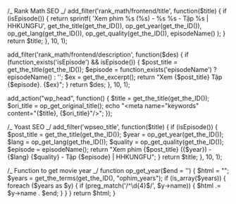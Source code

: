 /_ Rank Math SEO _/
add_filter('rank_math/frontend/title', function($title) {
if (isEpisode()) {
return sprintf(
'Xem phim %s (%s) - %s %s - Tập %s | HHKUNGFU',
get_the_title(get_the_ID()),
op_get_year(get_the_ID()),
op_get_lang(get_the_ID()),
op_get_quality(get_the_ID()),
episodeName()
);
}
return $title;
}, 10, 1);

add_filter('rank_math/frontend/description', function($des) {
    if (function_exists('isEpisode') && isEpisode()) {
        $post_title = get_the_title(get_the_ID());
        $episode = function_exists('episodeName') ? episodeName() : '';
        $ex = get_the_excerpt();
        return "Xem {$post_title} Tập {$episode}. {$ex}";
}
return $des;
}, 10, 1);

add_action("wp_head", function() {
$title = get_the_title(get_the_ID());
    $ori_title = op_get_original_title();
    echo "<meta name=\"keywords\" content=\"{$title}, {$ori_title}\"/>";
});

/_ Yoast SEO _/
add_filter('wpseo_title', function($title) {
    if (isEpisode()) {
        $post_title = get_the_title(get_the_ID());
        $year = op_get_year(get_the_ID());
        $lang = op_get_lang(get_the_ID());
        $quality = op_get_quality(get_the_ID());
        $episode = episodeName();
        return "Xem phim {$post_title} ({$year}) - {$lang} {$quality} - Tập {$episode} | HHKUNGFU";
}
return $title;
}, 10, 1);

/_ Function to get movie year _/
function op_get_year($end = '') {
    $html = "";
    $years = get_the_terms(get_the_ID(), "ophim_years");
    if (is_array($years)) {
foreach ($years as $y) {
            if (preg_match('/^\d{4}$/', $y->name)) {
$html .= $y->name . $end;
}
}
}
return $html;
}
